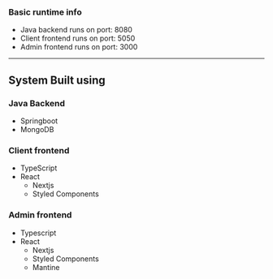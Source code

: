 ### Basic runtime info

- Java backend runs on port: 8080
- Client frontend runs on port: 5050
- Admin frontend runs on port: 3000

---

## System Built using

### Java Backend
  - Springboot
  - MongoDB

### Client frontend
- TypeScript
- React
  - Nextjs
  - Styled Components
  
### Admin frontend
- Typescript
- React
  - Nextjs
  - Styled Components
  - Mantine
